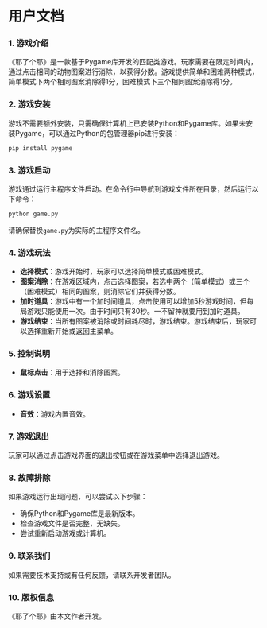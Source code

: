 # 用户文档

### 1. 游戏介绍

《耶了个耶》是一款基于Pygame库开发的匹配类游戏。玩家需要在限定时间内，通过点击相同的动物图案进行消除，以获得分数。游戏提供简单和困难两种模式，简单模式下两个相同图案消除得1分，困难模式下三个相同图案消除得1分。

### 2. 游戏安装

游戏不需要额外安装，只需确保计算机上已安装Python和Pygame库。如果未安装Pygame，可以通过Python的包管理器pip进行安装：

```bash
pip install pygame
```

### 3. 游戏启动

游戏通过运行主程序文件启动。在命令行中导航到游戏文件所在目录，然后运行以下命令：

```bash
python game.py
```

请确保替换`game.py`为实际的主程序文件名。

### 4. 游戏玩法

- **选择模式**：游戏开始时，玩家可以选择简单模式或困难模式。
- **图案消除**：在游戏区域内，点击选择图案，若选中两个（简单模式）或三个（困难模式）相同的图案，则消除它们并获得分数。
- **加时道具**：游戏中有一个加时间道具，点击使用可以增加5秒游戏时间，但每局游戏只能使用一次。由于时间只有30秒。一不留神就要用到加时道具。
- **游戏结束**：当所有图案被消除或时间耗尽时，游戏结束。游戏结束后，玩家可以选择重新开始或返回主菜单。

### 5. 控制说明

- **鼠标点击**：用于选择和消除图案。

### 6. 游戏设置

- **音效**：游戏内置音效。

### 7. 游戏退出

玩家可以通过点击游戏界面的退出按钮或在游戏菜单中选择退出游戏。

### 8. 故障排除

如果游戏运行出现问题，可以尝试以下步骤：

- 确保Python和Pygame库是最新版本。
- 检查游戏文件是否完整，无缺失。
- 尝试重新启动游戏或计算机。

### 9. 联系我们

如果需要技术支持或有任何反馈，请联系开发者团队。

### 10. 版权信息

《耶了个耶》由本文作者开发。